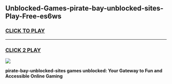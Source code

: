 
## Unblocked-Games-pirate-bay-unblocked-sites-Play-Free-es6ws
<h3>
<a href="https://premium76.site?title=pirate-bay-unblocked-sites&ref=20M">CLICK TO PLAY</a></h3>
<hr>

<h3>
<a href="https://premium76.site?title=pirate-bay-unblocked-sites&ref=20M">CLICK 2 PLAY</a>
  
</h3>

<a href="https://premium76.site?title=pirate-bay-unblocked-sites&ref=19M"><img src="https://clearcache.store/games.png"></a>


**pirate-bay-unblocked-sites games unblocked: Your Gateway to Fun and Accessible Online Gaming**
